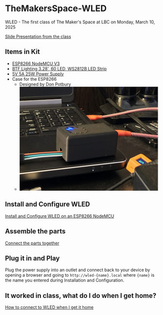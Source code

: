 # TheMakersSpace-WLED

WLED - The first class of The Maker's Space at LBC on Monday, March 10, 2025

[Slide Presentation from the class](https://docs.google.com/presentation/d/e/2PACX-1vTMU5jozGco3_4xoUaJg8oqe3-n4SIu1JKPem6T8vIjdN8hxYfl3luAayAb0hzCIZtc7irKvKWYQRgE/pub?start=false&loop=false&delayms=30000)

## Items in Kit

- [ESP8266 NodeMCU V3](https://support.envistiamall.com/kb/nodemcu-v3-lua-esp8266-esp-12e-ch340g-wifi-internet-of-things-development-board/)
- [BTF Lighting 3.28', 60 LED, WS2812B LED Strip](https://a.co/d/fOVGHaN)
- [5V 5A 25W Power Supply](https://a.co/d/1ltHFCJ)
- Case for the ESP8266
  - Designed by Don Potbury
  - ![esp8266_case](./images/esp8266_case.jpg)

## Install and Configure WLED

[Install and Configure WLED on an ESP8266 NodeMCU](./Install_WLED.md)

## Assemble the parts

[Connect the parts together](./Assemble_Parts.md)

## Plug it in and Play

Plug the power supply into an outlet and connect back to your device by opening a browser and going to `http://wled-{name}.local` where `{name}` is the name you entered during Installation and Configuration.

## It worked in class, what do I do when I get home?

[How to connect to WLED when I get it home](./At_Home.md)
